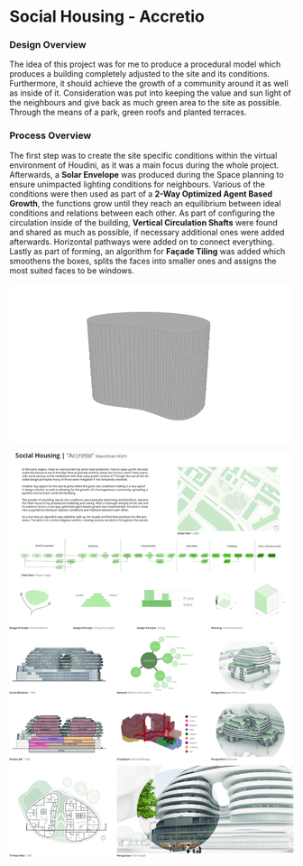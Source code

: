 ﻿# Social Housing - Accretio

### Design Overview

The idea of this project was for me to produce a procedural model which produces a building completely adjusted to the site and its conditions. Furthermore, it should achieve the growth of a community around it as well as inside of it. Consideration was put into keeping the value and sun light of the neighbours and give back as much green area to the site as possible. Through the means of a park, green roofs and planted terraces.

### Process Overview

The first step was to create the site specific conditions within the virtual environment of Houdini, as it was a main focus during the whole project. Afterwards, a **Solar Envelope** was produced during the Space planning to ensure unimpacted lighting conditions for neighbours. Various of the conditions were then used as part of a **2-Way Optimized Agent Based Growth**, the functions grow until they reach an equilibrium between ideal conditions and relations between each other. As part of configuring the circulation inside of the building, **Vertical Circulation Shafts** were found and shared as much as possible, if necessary additional ones were added afterwards. Horizontal pathways were added on to connect everything. Lastly as part of forming, an algorithm for **Façade Tiling** was added which smoothens the boxes, splits the faces into smaller ones and assigns the most suited faces to be windows. 

![](Housing_Accretio_Process.gif)

![](Housing_Accretio_Poster.jpg)